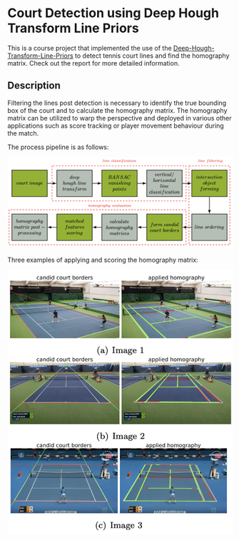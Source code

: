 # Court Detection using Deep Hough Transform Line Priors 

This is a course project that implemented the use of the [Deep-Hough-Transform-Line-Priors](https://arxiv.org/abs/2007.09493) to detect tennis court lines and find the homography matrix. Check out the report for more detailed information.

## Description
Filtering the lines post detection is necessary to identify the true bounding box of the court and to calculate the homography matrix. The homography matrix can be utilized to warp the perspective and deployed in various other applications such as score tracking or player movement behaviour during the match.

The process pipeline is as follows:

![process pipeline](results/pipeline.png)

Three examples of applying and scoring the homography matrix:

![process pipeline](results/homography_scoring.png)
